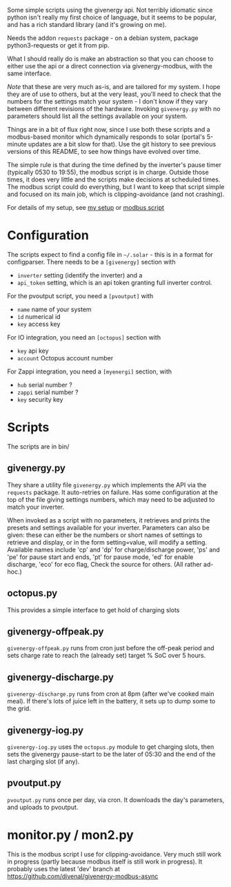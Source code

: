 Some simple scripts using the givenergy api. Not terribly idiomatic since python isn't really my first choice of language, but it seems to be popular, and has a rich standard library (and it's growing on me).

Needs the addon `requests` package - on a debian system, package python3-requests or get it from pip.

What I should really do is make an abstraction so that you can choose to either use the api or a direct connection via givenergy-modbus, with the same interface.

*Note* that these are very much as-is, and are tailored for my system. I hope they are of use to others, but at the very least, you'll need to check that the numbers for the settings match your system - I don't know if they vary between different revisions of the hardware. Invoking `givenergy.py` with no parameters should list all the settings available on your system.

Things are in a bit of flux right now, since I use both these scripts and a modbus-based monitor which dynamically responds to solar (portal's 5-minute updates are a bit slow for that). Use the git history to see previous versions of this README, to see how things have evolved over time.

The simple rule is that during the time defined by the inverter's pause timer (typically 0530 to 19:55), the modbus script is in charge. Outside those times, it does very little and the scripts make decisions at scheduled times. The modbus script could do everything, but I want to keep that script simple and focused on its main job, which is clipping-avoidance (and not crashing).

For details of my setup, see [my setup](setup.md) or [modbus script](modbus.md)


# Configuration
The scripts expect to find a config file in `~/.solar`  - this is in a format for configparser.
There needs to be a `[givenergy]` section with
 - `inverter` setting (identify the inverter) and a
 - `api_token` setting, which is an api token granting full inverter control.

For the pvoutput script, you need a `[pvoutput]` with
 - `name` name of your system
 - `ìd` numerical id
 - `key` access key

For IO integration, you need an `[octopus]` section with
 - `key` api key
 - `account` Octopus account number

For Zappi integration, you need a `[myenergi]` section, with
 - `hub`  serial number ?
 - `zappi`  serial number ?
 - `key` security key

# Scripts
The scripts are in bin/

## givenergy.py
They share a utility file `givenergy.py` which implements the API via the `requests` package. It auto-retries on failure.
Has some configuration at the top of the file giving settings numbers, which may need to be adjusted to match your inverter.

When invoked as a script with no parameters, it retrieves and prints the presets and settings available for your inverter.
Parameters can also be given: these can either be the numbers or short names of settings to retrieve and display, or in the form setting=value, will modify a setting. Available names include 'cp' and 'dp' for charge/discharge power, 'ps' and 'pe' for pause start and ends, 'pt' for pause mode, 'ed' for enable discharge, 'eco' for eco flag,  Check the source for others.  (All rather ad-hoc.)

## octopus.py
This provides a simple interface to get hold of charging slots

## givenergy-offpeak.py
`givenergy-offpeak.py` runs from cron just before the off-peak period and sets charge rate to reach the (already set) target % SoC  over 5 hours.

## givenergy-discharge.py
`givenergy-discharge.py` runs from cron at 8pm (after we've cooked main meal). If there's lots of juice left in the battery, it sets up to dump some to the grid.

## givenergy-iog.py
`givenergy-iog.py` uses the `octopus.py` module to get charging slots, then sets the givenergy pause-start to be the later of 05:30 and the end of the last charging slot (if any).

## pvoutput.py
`pvoutput.py` runs once per day, via cron. It downloads the day's parameters, and uploads to pvoutput.


# monitor.py / mon2.py

This is the modbus script I use for clipping-avoidance. Very much still work in progress (partly because modbus itself is still work in progress).
It probably uses the latest 'dev' branch at https://github.com/divenal/givenergy-modbus-async
